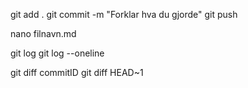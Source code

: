 git add .
git commit -m "Forklar hva du gjorde"
git push

nano filnavn.md

git log
git log --oneline

git diff commitID
git diff HEAD~1
